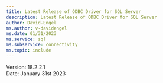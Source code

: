 ```yaml
---
title: Latest Release of ODBC Driver for SQL Server
description: Latest Release of ODBC Driver for SQL Server
author: David-Engel
ms.author: v-davidengel
ms.date: 01/31/2023
ms.service: sql
ms.subservice: connectivity
ms.topic: include
---
```


Version: 18.2.2.1  
Date: January 31st 2023  
